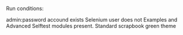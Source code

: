 Run conditions:

admin:password accound exists
Selenium user does not
Examples and Advanced Selftest modules present.
Standard scrapbook green theme
